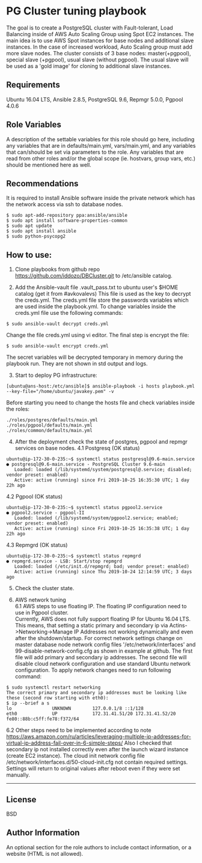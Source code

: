 PG Cluster tuning playbook
=========

The goal is to create a PostgreSQL cluster with Fault-tolerant, Load Balancing inside of AWS Auto Scaling Group using Spot EC2 instances. 
The main idea is to use AWS Spot instances for base nodes and additional slave instances. In the case of increased workload, Auto Scaling group must add more slave nodes. The cluster consists of 3 base nodes: master(+pgpool), special slave (+pgpool), usual slave (without pgpool). The usual slave will be used as a 'gold image' for cloning to additional slave instances. 


Requirements
------------
Ubuntu 16.04 LTS, Ansible 2.8.5, PostgreSQL 9.6, Repmgr 5.0.0, Pgpool 4.0.6

Role Variables
--------------

A description of the settable variables for this role should go here, including any variables that are in defaults/main.yml, vars/main.yml, and any variables that can/should be set via parameters to the role. Any variables that are read from other roles and/or the global scope (ie. hostvars, group vars, etc.) should be mentioned here as well.

Recommendations
---------------
It is required to install Ansible software inside the private network which has the network access via ssh to database nodes. 
```
$ sudo apt-add-repository ppa:ansible/ansible
$ sudo apt install software-properties-common
$ sudo apt update
$ sudo apt install ansible
$ sudo python-psycopg2 
```
How to use:
----------------
1. Clone playbooks from github repo https://github.com/iddozo/DBCluster.git to /etc/ansible catalog.

2. Add the Ansible-vault file .vault_pass.txt to ubuntu user's $HOME catalog (get it from #avkovalevs)
This file is used as the key to decrypt the creds.yml.
The creds.yml file store the passwords variables which are used inside the playbook.yml.
To change variables inside the creds.yml file use the following commands:
```
$ sudo ansible-vault decrypt creds.yml
```
Change the file creds.yml using vi editor. 
The final step is encrypt the file:
```
$ sudo ansible-vault encrypt creds.yml   
```
The secret variables will be decrypted temporary in memory during the playbook run. They are not shown in std output and logs.

3. Start to deploy PG infrastructure:
```
[ubuntu@ans-host:/etc/ansible]$ ansible-playbook -i hosts playbook.yml --key-file="/home/ubuntu/javakey.pem" -v
```
Before starting you need to change the hosts file and check variables inside the roles:
```
./roles/postgres/defaults/main.yml  
./roles/pgpool/defaults/main.yml  
./roles/common/defaults/main.yml  

```
4. After the deployment check the state of postgres, pgpool and repmgr services on base nodes.
4.1 Postgresq (OK status)
```
ubuntu@ip-172-30-0-235:~$ systemctl status postgresql@9.6-main.service
● postgresql@9.6-main.service - PostgreSQL Cluster 9.6-main
   Loaded: loaded (/lib/systemd/system/postgresql@.service; disabled; vendor preset: enabled)
   Active: active (running) since Fri 2019-10-25 16:35:30 UTC; 1 day 22h ago
```
4.2 Pgpool (OK status)
```
ubuntu@ip-172-30-0-235:~$ systemctl status pgpool2.service 
● pgpool2.service - pgpool-II
   Loaded: loaded (/lib/systemd/system/pgpool2.service; enabled; vendor preset: enabled)
   Active: active (running) since Fri 2019-10-25 16:35:38 UTC; 1 day 22h ago
```
4.3 Repmgrd (OK status)
```
ubuntu@ip-172-30-0-235:~$ systemctl status repmgrd
● repmgrd.service - LSB: Start/stop repmgrd
   Loaded: loaded (/etc/init.d/repmgrd; bad; vendor preset: enabled)
   Active: active (running) since Thu 2019-10-24 12:14:59 UTC; 3 days ago
```
5. Check the cluster state.

6. AWS network tuning    
6.1 AWS steps to use floating IP. The floating IP configuration need to use in Pgpool cluster.  
Currently, AWS does not fully support floating IP for Ubuntu 16.04 LTS. This means, that setting a static primary and secondary ip  via Actins->Networking->Manage IP Addresses not working dynamically and even after the shutdown/startup. For correct network settings change on master database node network config files '/etc/network/interfaces' and 99-disable-network-config.cfg as shown in example at github. The first file will add primary and secondary ip addresses. The second file will disable cloud network configuration and use standard Ubuntu network configuration. To apply network changes need to run following command:
```
$ sudo systemctl restart networking
The correct primary and secondary ip addresses must be looking like these (second row starting with eth0):
$ ip --brief a s 
lo               UNKNOWN        127.0.0.1/8 ::1/128 
eth0             UP             172.31.41.51/20 172.31.41.52/20 fe80::88b:c5ff:fe78:f372/64 
```
6.2 Other steps need to be implemented according to note https://aws.amazon.com/ru/articles/leveraging-multiple-ip-addresses-for-virtual-ip-address-fail-over-in-6-simple-steps/ 
Also I checked that secondary ip not installed correctly even after the launch wizard instance (create EC2 instance). 
The cloud init network config file /etc/network/interfaces.d/50-cloud-init.cfg not contain required settings.
Settings will return to original values after reboot even if they were set manually.

-------
License
-------

BSD

Author Information
------------------

An optional section for the role authors to include contact information, or a website (HTML is not allowed).
